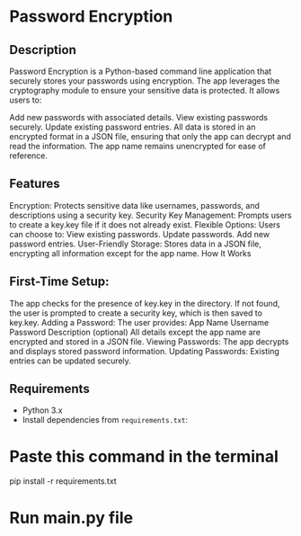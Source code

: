 # Password Encryption

## Description

Password Encryption is a Python-based command line application that securely stores your passwords using encryption. 
The app leverages the cryptography module to ensure your sensitive data is protected. It allows users to:

Add new passwords with associated details.
View existing passwords securely.
Update existing password entries.
All data is stored in an encrypted format in a JSON file, ensuring that only the app can decrypt and read the information. 
The app name remains unencrypted for ease of reference.

## Features

Encryption: Protects sensitive data like usernames, passwords, and descriptions using a security key.
Security Key Management: Prompts users to create a key.key file if it does not already exist.
Flexible Options: Users can choose to:
View existing passwords.
Update passwords.
Add new password entries.
User-Friendly Storage: Stores data in a JSON file, encrypting all information except for the app name.
How It Works

## First-Time Setup:
The app checks for the presence of key.key in the directory.
If not found, the user is prompted to create a security key, which is then saved to key.key.
Adding a Password:
The user provides:
App Name
Username
Password
Description (optional)
All details except the app name are encrypted and stored in a JSON file.
Viewing Passwords:
The app decrypts and displays stored password information.
Updating Passwords:
Existing entries can be updated securely.

## Requirements
- Python 3.x
- Install dependencies from `requirements.txt`:

# Paste this command in the terminal 
pip install -r requirements.txt


# Run main.py file 
